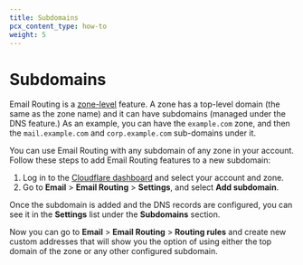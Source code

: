 ```yaml
---
title: Subdomains
pcx_content_type: how-to
weight: 5
---
```


# Subdomains

Email Routing is a [zone-level](/fundamentals/setup/accounts-and-zones/#zones) feature. A zone has a top-level domain (the same as the zone name) and it can have subdomains (managed under the DNS feature.) As an example, you can have the `example.com` zone, and then the `mail.example.com` and `corp.example.com` sub-domains under it.

You can use Email Routing with any subdomain of any zone in your account. Follow these steps to add Email Routing features to a new subdomain:

1. Log in to the [Cloudflare dashboard](https://dash.cloudflare.com/) and select your account and zone.
2. Go to **Email** > **Email Routing** > **Settings**, and select **Add subdomain**.

Once the subdomain is added and the DNS records are configured, you can see it in the **Settings** list under the **Subdomains** section.

Now you can go to **Email** > **Email Routing** > **Routing rules** and create new custom addresses that will show you the option of using either the top domain of the zone or any other configured subdomain.